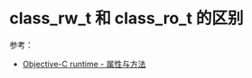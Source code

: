 # class_rw_t 和 class_ro_t 的区别

参考：

+ [Objective-C runtime - 属性与方法](http://vanney9.com/2017/06/05/objective-c-runtime-property-method/)

